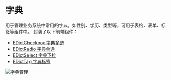 # 字典
用于管理业务系统中常用的字典，如性别、学历、类型等，可用于表格、表单、标签等组件中。
封装了以下前端组件：
- [EDictCheckbox 字典多选](/front-end/components/data-entry/dict-checkbox.html 'EDictCheckbox 字典多选')
- [EDictRadio 字典单选](front-end/components/data-entry/dict-radio.html 'EDictRadio 字典单选')
- [EDictSelect 字典下拉](/front-end/components/data-entry/dict-select.html 'EDictSelect 字典下拉')
- [EDictTag 字典标签](/front-end/components/data-display/dict-tag.html 'EDictTag 字典标签')

![字典管理](/assets/images/sys/sys-dict.png)